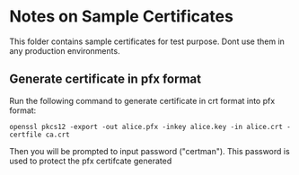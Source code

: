 # Notes on Sample Certificates

This folder contains sample certificates for test purpose. Dont use them in any production environments. 

## Generate certificate in pfx format

Run the following command to generate certificate in crt format into pfx format:

```
openssl pkcs12 -export -out alice.pfx -inkey alice.key -in alice.crt -certfile ca.crt
```
Then you will be prompted to input password ("certman"). This password is used to protect the pfx certifcate generated
